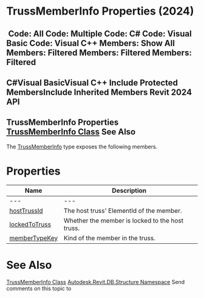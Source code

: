 # TrussMemberInfo Properties (2024)

﻿
 Code: All Code: Multiple Code: C# Code: Visual Basic Code: Visual C++  Members: Show All Members: Filtered Members: Filtered Members: Filtered   
---  
C#Visual BasicVisual C++
Include Protected MembersInclude Inherited Members
Revit 2024 API  
---  
TrussMemberInfo Properties  
[TrussMemberInfo Class](4d22fb31-c93c-7d65-31c3-49175eb3469d.md "TrussMemberInfo Class") See Also  
---  
The [TrussMemberInfo](4d22fb31-c93c-7d65-31c3-49175eb3469d.md "TrussMemberInfo Class") type exposes the following members.
# Properties
| Name | Description |
| --- | --- |
| --- | --- | --- |
| [hostTrussId](108d4d33-4879-c6a0-7773-f645f88692a5.md "hostTrussId Property") | The host truss' ElementId of the member. |
| [lockedToTruss](b5ad4173-f5af-9c3f-184f-6b0e9889ab72.md "lockedToTruss Property") | Whether the member is locked to the host truss. |
| [memberTypeKey](87c916ca-4e5a-15a3-3aef-d0f65a796a3f.md "memberTypeKey Property") | Kind of the member in the truss. |

# See Also
[TrussMemberInfo Class](4d22fb31-c93c-7d65-31c3-49175eb3469d.md "TrussMemberInfo Class")
[Autodesk.Revit.DB.Structure Namespace](d586b341-f687-9d90-e96d-255806b7d4fc.md "Autodesk.Revit.DB.Structure Namespace")
Send comments on this topic to 